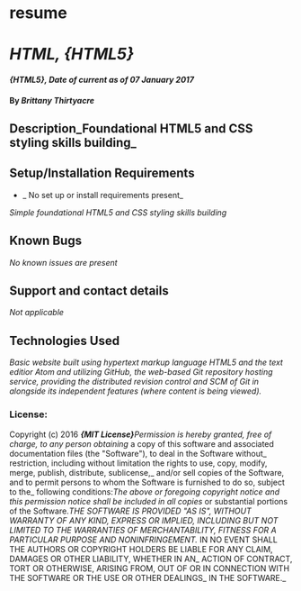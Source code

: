 # resume
# _HTML, {HTML5}_
#### _{HTML5}, Date of current as of 07 January 2017_
#### By _**Brittany Thirtyacre**_
## Description_Foundational HTML5 and CSS styling skills building_
## Setup/Installation Requirements
* _ No set up or install requirements present_

_Simple foundational HTML5 and CSS styling skills building_
## Known Bugs
_No known issues are present_
## Support and contact details
_Not applicable_
## Technologies Used
_Basic website built using hypertext markup language HTML5 and the text editior Atom and utilizing GitHub,
the web-based Git repository hosting service, providing the distributed revision control and SCM of Git in
alongside its independent features (where content is being viewed)._
### License:

Copyright (c) 2016 **_{MIT License}_**_Permission is hereby granted, free of charge, to any person obtaining_
a copy of this software and associated documentation files (the "Software"), to deal in the Software without_ 
restriction, including without limitation the rights to use, copy, modify, merge, publish, distribute, sublicense,_
and/or sell copies of the Software, and to permit persons to whom the Software is furnished to do so, subject to the_
following conditions:_The above or foregoing copyright notice and this permission notice shall be included in all copies_ 
or substantial portions of the Software.__THE SOFTWARE IS PROVIDED "AS IS", WITHOUT WARRANTY OF ANY KIND, EXPRESS OR IMPLIED,_
INCLUDING BUT NOT LIMITED TO THE WARRANTIES OF MERCHANTABILITY, FITNESS FOR A PARTICULAR PURPOSE AND NONINFRINGEMENT._
IN NO EVENT SHALL THE AUTHORS OR COPYRIGHT HOLDERS BE LIABLE FOR ANY CLAIM, DAMAGES OR OTHER LIABILITY, WHETHER IN AN_
ACTION OF CONTRACT, TORT OR OTHERWISE, ARISING FROM, OUT OF OR IN CONNECTION WITH THE SOFTWARE OR THE USE OR OTHER DEALINGS_
IN THE SOFTWARE._
